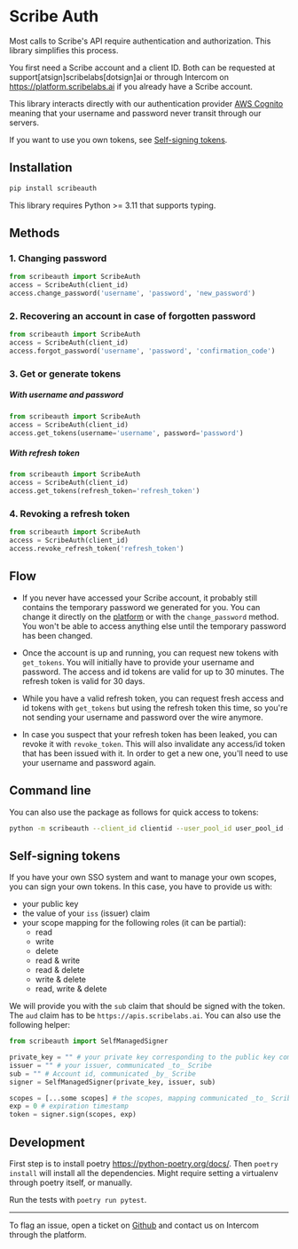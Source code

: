 # Scribe Auth

Most calls to Scribe's API require authentication and authorization. This library simplifies this process.

You first need a Scribe account and a client ID. Both can be requested at support[atsign]scribelabs[dotsign]ai or through Intercom on https://platform.scribelabs.ai if you already have a Scribe account.

This library interacts directly with our authentication provider [AWS Cognito](https://aws.amazon.com/cognito/) meaning that your username and password never transit through our servers.

If you want to use you own tokens, see [Self-signing tokens](#self-signing-tokens).

## Installation

```bash
pip install scribeauth
```

This library requires Python >= 3.11 that supports typing.

## Methods

### 1. Changing password

```python
from scribeauth import ScribeAuth
access = ScribeAuth(client_id)
access.change_password('username', 'password', 'new_password')
```

### 2. Recovering an account in case of forgotten password

```python
from scribeauth import ScribeAuth
access = ScribeAuth(client_id)
access.forgot_password('username', 'password', 'confirmation_code')
```

### 3. Get or generate tokens

##### With username and password

```python
from scribeauth import ScribeAuth
access = ScribeAuth(client_id)
access.get_tokens(username='username', password='password')
```

##### With refresh token

```python
from scribeauth import ScribeAuth
access = ScribeAuth(client_id)
access.get_tokens(refresh_token='refresh_token')
```

### 4. Revoking a refresh token

```python
from scribeauth import ScribeAuth
access = ScribeAuth(client_id)
access.revoke_refresh_token('refresh_token')
```

## Flow

- If you never have accessed your Scribe account, it probably still contains the temporary password we generated for you. You can change it directly on the [platform](https://platform.scribelabs.ai) or with the `change_password` method. You won't be able to access anything else until the temporary password has been changed.

- Once the account is up and running, you can request new tokens with `get_tokens`. You will initially have to provide your username and password. The access and id tokens are valid for up to 30 minutes. The refresh token is valid for 30 days.

- While you have a valid refresh token, you can request fresh access and id tokens with `get_tokens` but using the refresh token this time, so you're not sending your username and password over the wire anymore.

- In case you suspect that your refresh token has been leaked, you can revoke it with `revoke_token`. This will also invalidate any access/id token that has been issued with it. In order to get a new one, you'll need to use your username and password again.

## Command line

You can also use the package as follows for quick access to tokens:

```bash
python -m scribeauth --client_id clientid --user_pool_id user_pool_id --username username --password password
```

## Self-signing tokens

If you have your own SSO system and want to manage your own scopes, you can sign your own tokens. In this case, you have to provide us with:
- your public key
- the value of your `iss` (issuer) claim
- your scope mapping for the following roles (it can be partial):
  - read
  - write
  - delete
  - read & write
  - read & delete
  - write & delete
  - read, write & delete

We will provide you with the `sub` claim that should be signed with the token. The `aud` claim has to be `https://apis.scribelabs.ai`.
You can also use the following helper:

```python
from scribeauth import SelfManagedSigner

private_key = "" # your private key corresponding to the public key communicated _to_ Scribe
issuer = "" # your issuer, communicated _to_ Scribe
sub = "" # Account id, communicated _by_ Scribe
signer = SelfManagedSigner(private_key, issuer, sub)

scopes = [...some scopes] # the scopes, mapping communicated _to_ Scribe
exp = 0 # expiration timestamp
token = signer.sign(scopes, exp)
```


## Development

First step is to install poetry https://python-poetry.org/docs/. Then `poetry install` will install all the dependencies. Might require setting a virtualenv through poetry itself, or manually.

Run the tests with `poetry run pytest`.

---

To flag an issue, open a ticket on [Github](https://github.com/ScribeLabsAI/ScribeAuth/issues) and contact us on Intercom through the platform.
